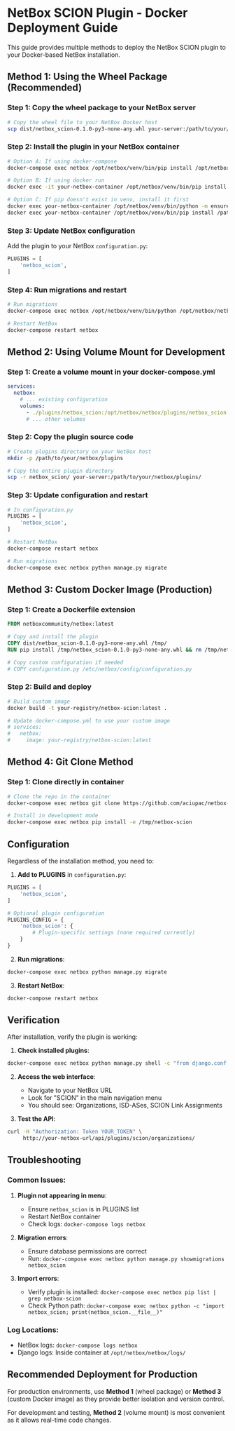 # NetBox SCION Plugin - Docker Deployment Guide

This guide provides multiple methods to deploy the NetBox SCION plugin to your Docker-based NetBox installation.

## Method 1: Using the Wheel Package (Recommended)

### Step 1: Copy the wheel package to your NetBox server
```bash
# Copy the wheel file to your NetBox Docker host
scp dist/netbox_scion-0.1.0-py3-none-any.whl your-server:/path/to/your/netbox/
```

### Step 2: Install the plugin in your NetBox container
```bash
# Option A: If using docker-compose
docker-compose exec netbox /opt/netbox/venv/bin/pip install /opt/netbox/netbox_scion-0.1.0-py3-none-any.whl

# Option B: If using docker run
docker exec -it your-netbox-container /opt/netbox/venv/bin/pip install /path/to/netbox_scion-0.1.0-py3-none-any.whl

# Option C: If pip doesn't exist in venv, install it first
docker exec your-netbox-container /opt/netbox/venv/bin/python -m ensurepip --upgrade
docker exec your-netbox-container /opt/netbox/venv/bin/pip install /path/to/netbox_scion-0.1.0-py3-none-any.whl
```

### Step 3: Update NetBox configuration
Add the plugin to your NetBox `configuration.py`:
```python
PLUGINS = [
    'netbox_scion',
]
```

### Step 4: Run migrations and restart
```bash
# Run migrations
docker-compose exec netbox /opt/netbox/venv/bin/python /opt/netbox/netbox/manage.py migrate

# Restart NetBox
docker-compose restart netbox
```

## Method 2: Using Volume Mount for Development

### Step 1: Create a volume mount in your docker-compose.yml
```yaml
services:
  netbox:
    # ... existing configuration
    volumes:
      - ./plugins/netbox_scion:/opt/netbox/netbox/plugins/netbox_scion:ro
      # ... other volumes
```

### Step 2: Copy the plugin source code
```bash
# Create plugins directory on your NetBox host
mkdir -p /path/to/your/netbox/plugins

# Copy the entire plugin directory
scp -r netbox_scion/ your-server:/path/to/your/netbox/plugins/
```

### Step 3: Update configuration and restart
```python
# In configuration.py
PLUGINS = [
    'netbox_scion',
]
```

```bash
# Restart NetBox
docker-compose restart netbox

# Run migrations
docker-compose exec netbox python manage.py migrate
```

## Method 3: Custom Docker Image (Production)

### Step 1: Create a Dockerfile extension
```dockerfile
FROM netboxcommunity/netbox:latest

# Copy and install the plugin
COPY dist/netbox_scion-0.1.0-py3-none-any.whl /tmp/
RUN pip install /tmp/netbox_scion-0.1.0-py3-none-any.whl && rm /tmp/netbox_scion-0.1.0-py3-none-any.whl

# Copy custom configuration if needed
# COPY configuration.py /etc/netbox/config/configuration.py
```

### Step 2: Build and deploy
```bash
# Build custom image
docker build -t your-registry/netbox-scion:latest .

# Update docker-compose.yml to use your custom image
# services:
#   netbox:
#     image: your-registry/netbox-scion:latest
```

## Method 4: Git Clone Method

### Step 1: Clone directly in container
```bash
# Clone the repo in the container
docker-compose exec netbox git clone https://github.com/aciupac/netbox-scion.git /tmp/netbox-scion

# Install in development mode
docker-compose exec netbox pip install -e /tmp/netbox-scion
```

## Configuration

Regardless of the installation method, you need to:

1. **Add to PLUGINS** in `configuration.py`:
```python
PLUGINS = [
    'netbox_scion',
]

# Optional plugin configuration
PLUGINS_CONFIG = {
    'netbox_scion': {
        # Plugin-specific settings (none required currently)
    }
}
```

2. **Run migrations**:
```bash
docker-compose exec netbox python manage.py migrate
```

3. **Restart NetBox**:
```bash
docker-compose restart netbox
```

## Verification

After installation, verify the plugin is working:

1. **Check installed plugins**:
```bash
docker-compose exec netbox python manage.py shell -c "from django.conf import settings; print(settings.PLUGINS)"
```

2. **Access the web interface**:
   - Navigate to your NetBox URL
   - Look for "SCION" in the main navigation menu
   - You should see: Organizations, ISD-ASes, SCION Link Assignments

3. **Test the API**:
```bash
curl -H "Authorization: Token YOUR_TOKEN" \
     http://your-netbox-url/api/plugins/scion/organizations/
```

## Troubleshooting

### Common Issues:

1. **Plugin not appearing in menu**:
   - Ensure `netbox_scion` is in PLUGINS list
   - Restart NetBox container
   - Check logs: `docker-compose logs netbox`

2. **Migration errors**:
   - Ensure database permissions are correct
   - Run: `docker-compose exec netbox python manage.py showmigrations netbox_scion`

3. **Import errors**:
   - Verify plugin is installed: `docker-compose exec netbox pip list | grep netbox-scion`
   - Check Python path: `docker-compose exec netbox python -c "import netbox_scion; print(netbox_scion.__file__)"`

### Log Locations:
- NetBox logs: `docker-compose logs netbox`
- Django logs: Inside container at `/opt/netbox/netbox/logs/`

## Recommended Deployment for Production

For production environments, use **Method 1** (wheel package) or **Method 3** (custom Docker image) as they provide better isolation and version control.

For development and testing, **Method 2** (volume mount) is most convenient as it allows real-time code changes.
